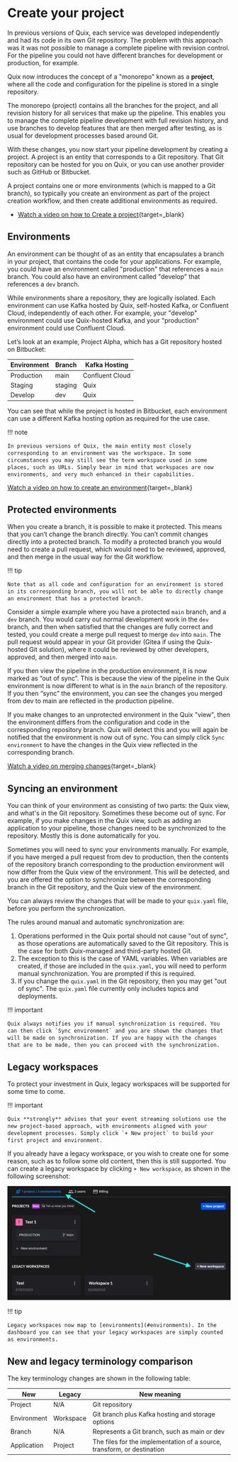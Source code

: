 # Create your project

In previous versions of Quix, each service was developed independently and had its code in its own Git repository. The problem with this approach was it was not possible to manage a complete pipeline with revision control. For the pipeline you could not have different branches for development or production, for example. 

Quix now introduces the concept of a "monorepo" known as a **project**, where all the code and configuration for the pipeline is stored in a single repository. 

The monorepo (project) contains all the branches for the project, and all revision history for all services that make up the pipeline. This enables you to manage the complete pipeline development with full revision history, and use branches to develop features that are then merged after testing, as is usual for development processes based around Git.

With these changes, you now start your pipeline development by creating a project. A project is an entity that corresponds to a Git repository. That Git repository can be hosted for you on Quix, or you can use another provider such as GitHub or Bitbucket. 

A project contains one or more environments (which is mapped to a Git branch), so typically you create an environment as part of the project creation workflow, and then create additional environments as required.

* [Watch a video on how to Create a project](https://www.loom.com/share/b4488be244834333aec56e1a35faf4db?sid=a9aa124a-a2b0-45f1-a756-11b4395d0efc){target=_blank}

## Environments

An environment can be thought of as an entity that encapsulates a branch in your project, that contains the code for your applications. For example, you could have an environment called "production" that references a `main` branch. You could also have an environment called "develop" that references a `dev` branch.

While environments share a repository, they are logically isolated. Each environment can use Kafka hosted by Quix, self-hosted Kafka, or Confluent Cloud, independently of each other. For example, your "develop" environment could use Quix-hosted Kafka, and your "production" environment could use Confluent Cloud.

Let’s look at an example, Project Alpha, which has a Git repository hosted on Bitbucket:

| Environment | Branch | Kafka Hosting |
| ---|---|---|
| Production | main | Confluent Cloud |
| Staging | staging | Quix |
| Develop | dev | Quix |

You can see that while the project is hosted in Bitbucket, each environment can use a different Kafka hosting option as required for the use case.

!!! note

    In previous versions of Quix, the main entity most closely corresponding to an environment was the workspace. In some circumstances you may still see the term workspace used in some places, such as URLs. Simply bear in mind that workspaces are now environments, and very much enhanced in their capabilities.

[Watch a video on how to create an environment](https://www.loom.com/share/877ae703f0cf458f8827341549adce6c?sid=5cacebef-659f-45cd-b4eb-c2e3f7104ccb){target=_blank}

## Protected environments

When you create a branch, it is possible to make it protected. This means that you can’t change the branch directly. You can’t commit changes directly into a protected branch. To modify a protected branch you would need to create a pull request, which would need to be reviewed, approved, and then merge in the usual way for the Git workflow. 

!!! tip

    Note that as all code and configuration for an environment is stored in its corresponding branch, you will not be able to directly change an environment that has a protected branch.

Consider a simple example where you have a protected `main` branch, and a `dev` branch. You would carry out normal development work in the `dev` branch, and then when satisfied that the changes are fully correct and tested, you could create a merge pull request to merge `dev` into `main`. The pull request would appear in your Git provider (Gitea if using the Quix-hosted Git solution), where it could be reviewed by other developers, approved, and then merged into `main`. 

If you then view the pipeline in the production environment, it is now marked as “out of sync”. This is because the view of the pipeline in the Quix environment is now different to what is in the `main` branch of the repository. If you then “sync” the environment, you can see the changes you merged from dev to main are reflected in the production pipeline.

If you make changes to an unprotected environment in the Quix "view", then the environment differs from the configuration and code in the corresponding repository branch. Quix will detect this and you will again be notified that the environment is now out of sync. You can simply click `Sync environment` to have the changes in the Quix view reflected in the corresponding branch.

[Watch a video on merging changes](https://www.loom.com/share/b2f2115fba014473aac072bb61609160?sid=22ddf07f-fa40-4ed8-a5ae-1a6eb0420465){target=_blank}

## Syncing an environment

You can think of your environment as consisting of two parts: the Quix view, and what's in the Git repository. Sometimes these become out of sync. For example, if you make changes in the Quix view, such as adding an application to your pipeline, those changes need to be synchronized to the repository. Mostly this is done automatically for you. 

Sometimes you will need to sync your environments manually. For example, if you have merged a pull request from dev to production, then the contents of the repository branch corresponding to the production environment  will now differ from the Quix view of the environment. This will be detected, and you are offered the option to synchronize between the corresponding branch in the Git repository, and the Quix view of the environment. 

You can always review the changes that will be made to your `quix.yaml` file, before you perform the synchronization.

The rules around manual and automatic synchronization are:

1. Operations performed in the Quix portal should not cause "out of sync", as those operations are automatically saved to the Git repository. This is the case for both Quix-managed and third-party hosted Git.
2. The exception to this is the case of YAML variables. When variables are created, if those are included in the `quix.yaml`, you will need to perform manual synchronization. You are prompted if this is required.
3. If you change the `quix.yaml` in the Git repository, then you may get "out of sync". The `quix.yaml` file currently only includes topics and deployments.

!!! important

    Quix always notifies you if manual synchronization is required. You can then click `Sync environment` and you are shown the changes that will be made on synchronization. If you are happy with the changes that are to be made, then you can proceed with the synchronization.

## Legacy workspaces

To protect your investment in Quix, legacy workspaces will be supported for some time to come. 

!!! important

    Quix **strongly** advises that your event streaming solutions use the new project-based approach, with environments aligned with your development processes. Simply click `+ New project` to build your first project and environment.

If you already have a legacy workspace, or you wish to create one for some reason, such as to follow some old content, then this is still supported. You can create a legacy workspace by clicking `+ New workspace`, as shown in the following screenshot:

![Legacy Workspace](../images/legacy-workspaces.png)

!!! tip

    Legacy workspaces now map to [environments](#environments). In the dashboard you can see that your legacy workspaces are simply counted as environments.

## New and legacy terminology comparison

The key terminology changes are shown in the following table:

| New | Legacy | New meaning |
|---|---|---|
| Project | N/A | Git repository |
| Environment | Workspace | Git branch plus Kafka hosting and storage options |
| Branch | N/A | Represents a Git branch, such as main or dev |
| Application | Project | The files for the implementation of a source, transform, or destination |
